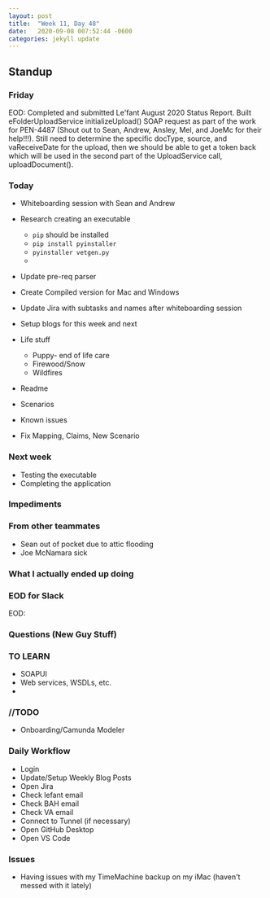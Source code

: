 ```yaml
---
layout: post
title:  "Week 11, Day 48"
date:   2020-09-08 007:52:44 -0600
categories: jekyll update
---
```


## Standup

### Friday
EOD: Completed and submitted Le'fant August 2020 Status Report. Built eFolderUploadService initializeUpload() SOAP request as part of the work for PEN-4487 (Shout out to Sean, Andrew, Ansley, Mel, and JoeMc for their help!!!). Still need to determine the specific docType, source, and vaReceiveDate for the upload, then we should be able to get a token back which will be used in the second part of the UploadService call, uploadDocument().

### Today
* Whiteboarding session with Sean and Andrew
* Research creating an executable
  * `pip` should be installed
  * `pip install pyinstaller`
  * `pyinstaller vetgen.py`
  * 
* Update pre-req parser
* Create Compiled version for Mac and Windows
* Update Jira with subtasks and names after whiteboarding session
* Setup blogs for this week and next
* Life stuff
  * Puppy- end of life care
  * Firewood/Snow
  * Wildfires

* Readme
* Scenarios
* Known issues
* Fix Mapping, Claims, New Scenario
  
### Next week
* Testing the executable
* Completing the application

### Impediments

### From other teammates
* Sean out of pocket due to attic flooding
* Joe McNamara sick

### What I actually ended up doing

### EOD for Slack
EOD:

### Questions (New Guy Stuff)

### TO LEARN
* SOAPUI
* Web services, WSDLs, etc.
* 
  
### //TODO
* Onboarding/Camunda Modeler

### Daily Workflow
* Login
* Update/Setup Weekly Blog Posts
* Open Jira
* Check lefant email
* Check BAH email
* Check VA email
* Connect to Tunnel (if necessary)
* Open GitHub Desktop
* Open VS Code
  
### Issues
* Having issues with my TimeMachine backup on my iMac (haven't messed with it lately)
